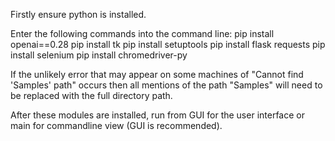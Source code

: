 Firstly ensure python is installed.

Enter the following commands into the command line:
pip install openai==0.28
pip install tk
pip install setuptools
pip install flask requests
pip install selenium
pip install chromedriver-py

If the unlikely error that may appear on some machines of "Cannot find 'Samples' path" occurs then all mentions of the path "Samples" will need to be replaced with the full directory path.


After these modules are installed, run from GUI for the user interface or main for commandline view (GUI is recommended).
